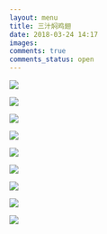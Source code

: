 ```yaml
---
layout: menu
title: 三汁焖鸡翅
date: 2018-03-24 14:17
images: 
comments: true
comments_status: open
---
```


![](/menu/20180324/2.JPG)

![](/menu/20180324/3.JPG)

![](/menu/20180324/4.JPG)

![](/menu/20180324/5.JPG)

![](/menu/20180324/6.JPG)

![](/menu/20180324/7.JPG)

![](/menu/20180324/9.JPG)

![](/menu/20180324/10.JPG)

![](/menu/20180324/11.JPG)
